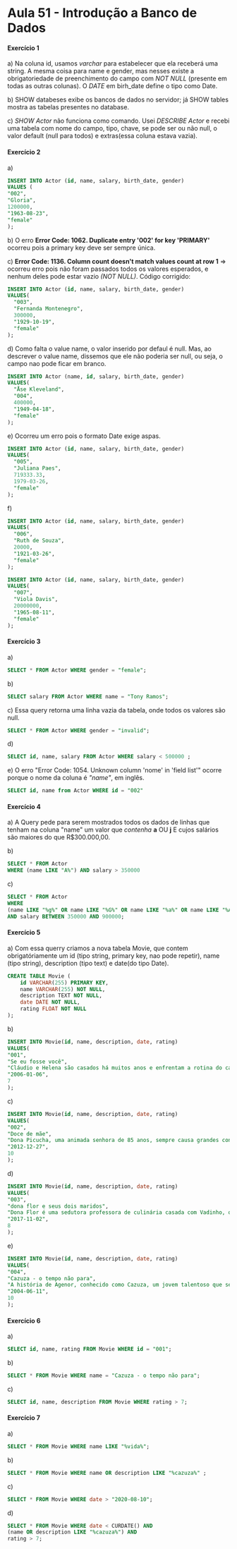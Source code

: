 # Aula 51 - Introdução a Banco de Dados

 #### Exercício 1

a) Na coluna id, usamos *varchar* para estabelecer que ela receberá uma string. A mesma coisa para name e gender, mas nesses existe a obrigatoriedade de preenchimento do campo com *NOT NULL* (presente em todas as outras colunas). O *DATE* em birh_date define o tipo como Date. 

b) SHOW databeses exibe os bancos de dados no servidor; já SHOW tables mostra as tabelas presentes no database.

c) *SHOW Actor* não funciona como comando. Usei *DESCRIBE Actor* e recebi uma tabela com nome do campo, tipo, chave, se pode ser ou não null, o valor default (null para todos) e extras(essa coluna estava vazia).

#### Exercício 2
a)
~~~SQL
INSERT INTO Actor (id, name, salary, birth_date, gender)
VALUES (
"002", 
"Gloria",
1200000,
"1963-08-23", 
"female"
);
~~~
b) O erro **Error Code: 1062. Duplicate entry '002' for key 'PRIMARY'** ocorreu pois a primary key deve ser sempre única. 

c) **Error Code: 1136. Column count doesn't match values count at row 1** => ocorreu erro pois não foram passados todos os valores esperados, e nenhum deles pode estar vazio *(NOT NULL)*. Código corrigido:
~~~SQL
INSERT INTO Actor (id, name, salary, birth_date, gender)
VALUES(
  "003", 
  "Fernanda Montenegro",
  300000,
  "1929-10-19", 
  "female"
);
~~~

d) Como falta o value name, o valor inserido por defaul é null. Mas, ao descrever o value name, dissemos que ele não poderia ser null, ou seja, o campo nao pode ficar em branco. 
~~~SQL
INSERT INTO Actor (name, id, salary, birth_date, gender)
VALUES(
  "Åse Kleveland", 
  "004",
  400000,
  "1949-04-18", 
  "female"
);
~~~

e) Ocorreu um erro pois o formato Date exige aspas. 
~~~SQL
INSERT INTO Actor (id, name, salary, birth_date, gender)
VALUES(
  "005", 
  "Juliana Paes",
  719333.33,
  1979-03-26, 
  "female"
);
~~~

f)
~~~SQL
INSERT INTO Actor (id, name, salary, birth_date, gender)
VALUES(
  "006", 
  "Ruth de Souza",
  20000,
  "1921-03-26", 
  "female"
);
~~~
~~~SQL
INSERT INTO Actor (id, name, salary, birth_date, gender)
VALUES(
  "007", 
  "Viola Davis",
  20000000,
  "1965-08-11", 
  "female"
);
~~~

#### Exercício 3
a)
~~~SQL
SELECT * FROM Actor WHERE gender = "female";
~~~

b) 
~~~SQL
SELECT salary FROM Actor WHERE name = "Tony Ramos";
~~~

c) Essa query retorna uma linha vazia da tabela, onde todos os valores são null. 
~~~SQL
SELECT * FROM Actor WHERE gender = "invalid";
~~~

d) 
~~~SQL
SELECT id, name, salary FROM Actor WHERE salary < 500000 ;
~~~

e) O erro "Error Code: 1054. Unknown column 'nome' in 'field list'" ocorre porque o nome da coluna é *"name"*, em inglês. 
~~~SQL
SELECT id, name from Actor WHERE id = "002"
~~~

#### Exercício 4

a) A Query pede para serem mostrados todos os dados de linhas que tenham na coluna "name" um valor que _contenha_ **a** OU **j** E cujos salários são maiores do que R$300.000,00.

b)
~~~SQL
SELECT * FROM Actor
WHERE (name LIKE "A%") AND salary > 350000
~~~

c)
~~~SQL
SELECT * FROM Actor
WHERE 
(name LIKE "%g%" OR name LIKE "%G%" OR name LIKE "%a%" OR name LIKE "%A%")  
AND salary BETWEEN 350000 AND 900000;
~~~

#### Exercício 5
a) Com essa querry criamos a nova tabela Movie, que contem obrigatóriamente um id (tipo string, primary key, nao pode repetir), name (tipo string), description (tipo text) e date(do tipo Date).
~~~SQL
CREATE TABLE Movie (
	id VARCHAR(255) PRIMARY KEY,
	name VARCHAR(255) NOT NULL,
    description TEXT NOT NULL,
    date DATE NOT NULL, 
    rating FLOAT NOT NULL
);
~~~

b)
~~~SQL
INSERT INTO Movie(id, name, description, date, rating)
VALUES(
"001", 
"Se eu fosse você", 
"Cláudio e Helena são casados há muitos anos e enfrentam a rotina do casamento. Um dia eles são atingidos por um fenômeno inexplicável e trocam de corpos",
"2006-01-06", 
7
);
~~~

c)
~~~SQL
INSERT INTO Movie(id, name, description, date, rating)
VALUES(
"002", 
"Doce de mãe", 
"Dona Picucha, uma animada senhora de 85 anos, sempre causa grandes confusões. A vida dela e dos seus quatro filhos sofre uma reviravolta depois que Zaida, empregada e amiga de Dona Picucha, anuncia que vai se casar e não poderá mais morar com ela",
"2012-12-27", 
10
);
~~~

d)
~~~SQL
INSERT INTO Movie(id, name, description, date, rating)
VALUES(
"003", 
"dona flor e seus dois maridos", 
"Dona Flor é uma sedutora professora de culinária casada com Vadinho, que só quer saber de farras e jogatina nas boates. A vida de abusos acaba por acarretar sua morte precoce.",
"2017-11-02", 
8
);
~~~

e)
~~~SQL
INSERT INTO Movie(id, name, description, date, rating)
VALUES(
"004", 
"Cazuza - o tempo não para", 
"A história de Agenor, conhecido como Cazuza, um jovem talentoso que sempre quis aproveitar ao máximo todas as emoções da vida. O filme mostra a trajetória de Cazuza, desde seus tempos com a banda Barão Vermelho até sua carreira solo como cantor e compositor. O longa-metragem exibe ainda a luta do artista contra a aids.",
"2004-06-11", 
10
);
~~~

#### Exercício 6

a)
~~~SQL
SELECT id, name, rating FROM Movie WHERE id = "001";
~~~

b)
~~~SQL
SELECT * FROM Movie WHERE name = "Cazuza - o tempo não para";
~~~

c)
~~~SQL
SELECT id, name, description FROM Movie WHERE rating > 7;
~~~

#### Exercício 7

a)
~~~SQL
SELECT * FROM Movie WHERE name LIKE "%vida%";
~~~

b)
~~~SQL
SELECT * FROM Movie WHERE name OR description LIKE "%cazuza%" ;
~~~

c) 
~~~SQL
SELECT * FROM Movie WHERE date > "2020-08-10";
~~~

d) 
~~~SQL
SELECT * FROM Movie WHERE date < CURDATE() AND
(name OR description LIKE "%cazuza%") AND
rating > 7;
~~~


